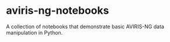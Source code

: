 # aviris-ng-notebooks
A collection of notebooks that demonstrate basic AVIRIS-NG data manipulation in Python.
